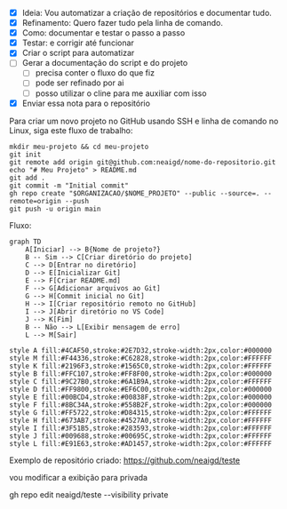 - [x] Ideia: Vou automatizar a criação de repositórios e documentar tudo.
- [x] Refinamento: Quero fazer tudo pela linha de comando.
- [x] Como: documentar e testar o passo a passo
- [x] Testar: e corrigir até funcionar
- [x] Criar o script para automatizar
- [ ] Gerar a documentação do script e do projeto
	- [ ] precisa conter o fluxo do que fiz
	- [ ] pode ser refinado por ai
	- [ ] posso utilizar o cline para me auxiliar com isso
- [x] Enviar essa nota para o repositório

Para criar um novo projeto no GitHub usando SSH e linha de comando no Linux, siga este fluxo de trabalho:


```shell
mkdir meu-projeto && cd meu-projeto
git init
git remote add origin git@github.com:neaigd/nome-do-repositorio.git
echo "# Meu Projeto" > README.md
git add .
git commit -m "Initial commit"
gh repo create "$ORGANIZACAO/$NOME_PROJETO" --public --source=. --remote=origin --push
git push -u origin main
```

Fluxo:
```mermaid
graph TD
    A[Iniciar] --> B{Nome de projeto?}
    B -- Sim --> C[Criar diretório do projeto]
    C --> D[Entrar no diretório]
    D --> E[Inicializar Git]
    E --> F[Criar README.md]
    F --> G[Adicionar arquivos ao Git]
    G --> H[Commit inicial no Git]
    H --> I[Criar repositório remoto no GitHub]
    I --> J[Abrir diretório no VS Code]
    J --> K[Fim]
    B -- Não --> L[Exibir mensagem de erro]
    L --> M[Sair]

style A fill:#4CAF50,stroke:#2E7D32,stroke-width:2px,color:#000000
style M fill:#F44336,stroke:#C62828,stroke-width:2px,color:#FFFFFF
style K fill:#2196F3,stroke:#1565C0,stroke-width:2px,color:#FFFFFF
style B fill:#FFC107,stroke:#FF8F00,stroke-width:2px,color:#000000
style C fill:#9C27B0,stroke:#6A1B9A,stroke-width:2px,color:#FFFFFF
style D fill:#FF9800,stroke:#EF6C00,stroke-width:2px,color:#000000
style E fill:#00BCD4,stroke:#00838F,stroke-width:2px,color:#000000
style F fill:#8BC34A,stroke:#558B2F,stroke-width:2px,color:#000000
style G fill:#FF5722,stroke:#D84315,stroke-width:2px,color:#FFFFFF
style H fill:#673AB7,stroke:#4527A0,stroke-width:2px,color:#FFFFFF
style I fill:#3F51B5,stroke:#283593,stroke-width:2px,color:#FFFFFF
style J fill:#009688,stroke:#00695C,stroke-width:2px,color:#FFFFFF
style L fill:#E91E63,stroke:#AD1457,stroke-width:2px,color:#FFFFFF

```


Exemplo de repositório criado:  https://github.com/neaigd/teste

vou modificar a exibição para privada 

gh repo edit neaigd/teste --visibility private
